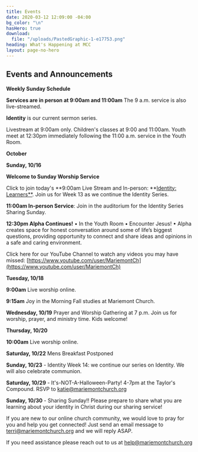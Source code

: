 ```yaml
---
title: Events
date: 2020-03-12 12:09:00 -04:00
bg_color: "\n"
hasHero: true
download:
  file: "/uploads/PastedGraphic-1-e17753.png"
heading: What's Happening at MCC
layout: page-no-hero
---
```


## Events and Announcements

**Weekly Sunday Schedule**

**Services are in person at 9:00am and 11:00am** The 9 a.m. service is also live-streamed.

**Identity** is our current sermon series.

Livestream at 9:00am only. Children's classes at 9:00 and 11:00am. Youth meet at 12:30pm immediately following the 11:00 a.m. service in the Youth Room.

**October**

**Sunday, 10/16** 

**Welcome to Sunday Worship Service** 

Click to join today's **9:00am Live Stream and In-person: **[Identity: Learners**](https://youtu.be/8VGxUcnN2z0). Join us for Week 13 as we continue the Identity Series.

**11:00am In-person Service**: Join in the auditorium for the  Identity Series Sharing Sunday.

**12:30pm Alpha Continues!**
• In the Youth Room
• Encounter Jesus!
• Alpha creates space for honest conversation around some of life’s biggest questions, providing opportunity to connect and share ideas and opinions in a safe and caring environment.

Click here for our YouTube Channel to watch any videos you may have missed:
[https://www.youtube.com/user/MariemontCh](https://www.youtube.com/user/MariemontCh)

**Tuesday, 10/18**

**9:00am** Live worship online.

**9:15am** Joy in the Morning Fall studies at Mariemont Church.

**Wednesday, 10/19** Prayer and Worship Gathering at 7 p.m.
Join us for worship, prayer, and ministry time. Kids welcome!

**Thursday, 10/20** 

**10:00am** Live worship online.

**Saturday, 10/22** Mens Breakfast Postponed

**Sunday, 10/23** - Identity Week 14: we continue our series on Identity. We will also celebrate communion.

**Saturday, 10/29** - It's-NOT-A-Halloween-Party! 4-7pm at the Taylor's Compound. RSVP to katie@mariemontchurch.org 

**Sunday, 10/30** - Sharing Sunday!! Please prepare to share what you are learning about your identity in Christ during our sharing service!

If you are new to our online church community, we would love to pray for you and help you get connected! Just send an email message to [terri@mariemontchurch.org](http://terri@mariemontchurch.org) and we will reply ASAP.

If you need assistance please reach out to us at [help@mariemontchurch.org](http://help@mariemontchurch.org)